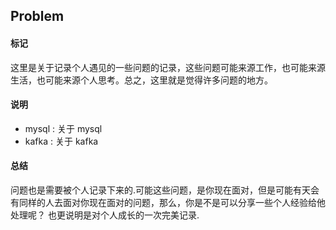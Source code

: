 ## 			Problem





#### 标记

​		这里是关于记录个人遇见的一些问题的记录，这些问题可能来源工作，也可能来源生活，也可能来源个人思考。总之，这里就是觉得许多问题的地方。



#### 说明

-  mysql :  关于 mysql
- kafka : 关于 kafka





#### 总结

​		问题也是需要被个人记录下来的.可能这些问题，是你现在面对，但是可能有天会有同样的人去面对你现在面对的问题，那么，你是不是可以分享一些个人经验给他处理呢？ 也更说明是对个人成长的一次完美记录.